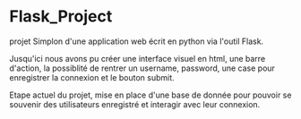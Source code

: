 # Flask_Project
projet Simplon d'une application web écrit en python via l'outil Flask. 


Jusqu'ici nous avons pu créer une interface visuel en html, une barre d'action, la possiblité de rentrer un username, password, une case pour enregistrer la connexion et le bouton submit. 

Etape actuel du projet, mise en place d'une base de donnée pour pouvoir se souvenir des utilisateurs enregistré et interagir avec leur connexion. 
